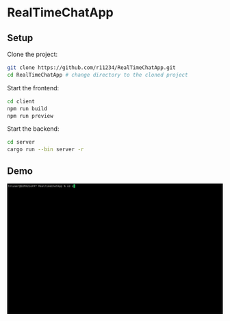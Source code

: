 # RealTimeChatApp

## Setup

Clone the project:

```bash
git clone https://github.com/r11234/RealTimeChatApp.git
cd RealTimeChatApp # change directory to the cloned project
```

Start the frontend:

```bash
cd client
npm run build
npm run preview 
```

Start the backend:

```bash
cd server
cargo run --bin server -r
```

## Demo
![](./res/demo.gif)
